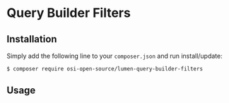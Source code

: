 # Query Builder Filters

## Installation
Simply add the following line to your `composer.json` and run install/update:

    $ composer require osi-open-source/lumen-query-builder-filters

## Usage
```php
